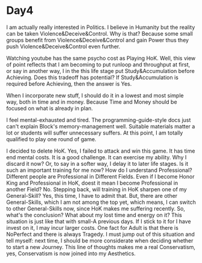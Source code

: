 # Day4

I am actually really interested in Politics. I believe in Humanity but the reality can be taken Violence&Deceive&Control. Why is that? Because some small groups benefit from Violence&Deceive&Control and gain Power thus they push Violence&Deceive&Control even further.

Watching youtube has the same psycho cost as Playing HoK. Well, this view of point reflects that I am becoming to put runloop and throughput at first, or say in another way, I in the this life stage put Study&Accumulation before Achieving. Does this tradeoff has potential? If Study&Accumulation is required before Achieving, then the answer is Yes.

When I incorporate new stuff, I should do it in a lowest and most simple way, both in time and in money. Because Time and Money should be focused on what is already in plan.

I feel mental-exhausted and tired. The programming-guide-style docs just can't explain Block's memory-management well. Suitable materials matter a lot or students will suffer unnecessary suffers. At this point, I am totally qualified to play one round of game.

I decided to delete HoK. Yes, I failed to attack and win this game. It has time end mental costs. It is a good challenge. It can exercise my ability. Why I discard it now? Or, to say in a softer way, I delay it to later life stages. Is it such an important training for me now? How do I understand Professional? Different people are Professional in Different Fields. Even if I become Honor King and Professional in HoK, doest it mean I become Professional in another Field? No. Stepping back, will training in HoK sharpen one of my General-Skill? Yes, this time, I have to admit that. But, there are other General-Skills, which I am not among the top yet, which means, I can switch to other General-Skills now, since HoK makes me suffering recently. So, what's the conclusion? What about my lost time and energy on it? This situation is just like that with small-A previous days. If I stick to it for I have invest on it, I may incur larger costs. One fact for Adult is that there is NoPerfect and there is always Tragedy. I must jump out of this situation and tell myself: next time, I should be more considerate when deciding whether to start a new Journey. This line of thoughts makes me a real Conservatism, yes, Conservatism is now joined into my Aesthetics.

